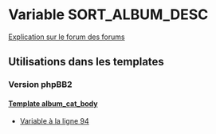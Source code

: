 # Variable SORT_ALBUM_DESC
[Explication sur le forum des forums](http://forum.forumactif.com/t294113-listing-des-variables#SORT_ALBUM_DESC)

## Utilisations dans les templates

### Version phpBB2

#### [Template album_cat_body](subsilver/album_cat_body.md)
* [Variable à la ligne 94](../subsilver/album_cat_body.tpl#L94)